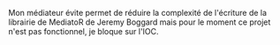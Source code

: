 Mon médiateur évite permet de réduire la complexité de l'écriture de la librairie de MediatoR de Jeremy Boggard mais pour le moment ce projet n'est pas fonctionnel, je bloque sur l'IOC.
